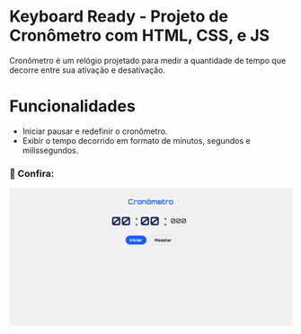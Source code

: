 # Keyboard Ready - Projeto de Cronômetro com HTML, CSS, e JS 
Cronômetro é um relógio projetado para medir a quantidade de tempo que decorre entre sua ativação e desativação.

# Funcionalidades
- Iniciar pausar e redefinir o cronômetro.
- Exibir o tempo decorrido em formato de minutos, segundos e milissegundos.

### 👥 Confira:

<img src="./.github/rs.png"/>
